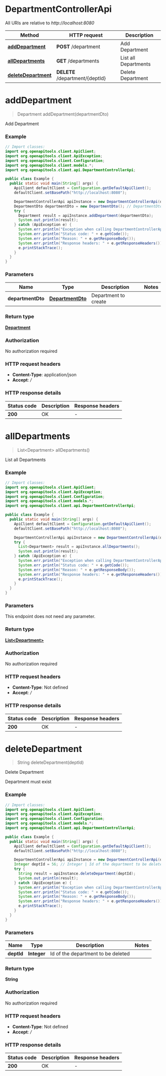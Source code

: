 # DepartmentControllerApi

All URIs are relative to *http://localhost:8080*

| Method | HTTP request | Description |
|------------- | ------------- | -------------|
| [**addDepartment**](DepartmentControllerApi.md#addDepartment) | **POST** /department | Add Department |
| [**allDepartments**](DepartmentControllerApi.md#allDepartments) | **GET** /departments | List all Departments |
| [**deleteDepartment**](DepartmentControllerApi.md#deleteDepartment) | **DELETE** /department/{deptId} | Delete Department |


<a id="addDepartment"></a>
# **addDepartment**
> Department addDepartment(departmentDto)

Add Department

### Example
```java
// Import classes:
import org.openapitools.client.ApiClient;
import org.openapitools.client.ApiException;
import org.openapitools.client.Configuration;
import org.openapitools.client.models.*;
import org.openapitools.client.api.DepartmentControllerApi;

public class Example {
  public static void main(String[] args) {
    ApiClient defaultClient = Configuration.getDefaultApiClient();
    defaultClient.setBasePath("http://localhost:8080");

    DepartmentControllerApi apiInstance = new DepartmentControllerApi(defaultClient);
    DepartmentDto departmentDto = new DepartmentDto(); // DepartmentDto | Department to create
    try {
      Department result = apiInstance.addDepartment(departmentDto);
      System.out.println(result);
    } catch (ApiException e) {
      System.err.println("Exception when calling DepartmentControllerApi#addDepartment");
      System.err.println("Status code: " + e.getCode());
      System.err.println("Reason: " + e.getResponseBody());
      System.err.println("Response headers: " + e.getResponseHeaders());
      e.printStackTrace();
    }
  }
}
```

### Parameters

| Name | Type | Description  | Notes |
|------------- | ------------- | ------------- | -------------|
| **departmentDto** | [**DepartmentDto**](DepartmentDto.md)| Department to create | |

### Return type

[**Department**](Department.md)

### Authorization

No authorization required

### HTTP request headers

 - **Content-Type**: application/json
 - **Accept**: */*

### HTTP response details
| Status code | Description | Response headers |
|-------------|-------------|------------------|
| **200** | OK |  -  |

<a id="allDepartments"></a>
# **allDepartments**
> List&lt;Department&gt; allDepartments()

List all Departments

### Example
```java
// Import classes:
import org.openapitools.client.ApiClient;
import org.openapitools.client.ApiException;
import org.openapitools.client.Configuration;
import org.openapitools.client.models.*;
import org.openapitools.client.api.DepartmentControllerApi;

public class Example {
  public static void main(String[] args) {
    ApiClient defaultClient = Configuration.getDefaultApiClient();
    defaultClient.setBasePath("http://localhost:8080");

    DepartmentControllerApi apiInstance = new DepartmentControllerApi(defaultClient);
    try {
      List<Department> result = apiInstance.allDepartments();
      System.out.println(result);
    } catch (ApiException e) {
      System.err.println("Exception when calling DepartmentControllerApi#allDepartments");
      System.err.println("Status code: " + e.getCode());
      System.err.println("Reason: " + e.getResponseBody());
      System.err.println("Response headers: " + e.getResponseHeaders());
      e.printStackTrace();
    }
  }
}
```

### Parameters
This endpoint does not need any parameter.

### Return type

[**List&lt;Department&gt;**](Department.md)

### Authorization

No authorization required

### HTTP request headers

 - **Content-Type**: Not defined
 - **Accept**: */*

### HTTP response details
| Status code | Description | Response headers |
|-------------|-------------|------------------|
| **200** | OK |  -  |

<a id="deleteDepartment"></a>
# **deleteDepartment**
> String deleteDepartment(deptId)

Delete Department

Department must exist

### Example
```java
// Import classes:
import org.openapitools.client.ApiClient;
import org.openapitools.client.ApiException;
import org.openapitools.client.Configuration;
import org.openapitools.client.models.*;
import org.openapitools.client.api.DepartmentControllerApi;

public class Example {
  public static void main(String[] args) {
    ApiClient defaultClient = Configuration.getDefaultApiClient();
    defaultClient.setBasePath("http://localhost:8080");

    DepartmentControllerApi apiInstance = new DepartmentControllerApi(defaultClient);
    Integer deptId = 56; // Integer | Id of the department to be deleted
    try {
      String result = apiInstance.deleteDepartment(deptId);
      System.out.println(result);
    } catch (ApiException e) {
      System.err.println("Exception when calling DepartmentControllerApi#deleteDepartment");
      System.err.println("Status code: " + e.getCode());
      System.err.println("Reason: " + e.getResponseBody());
      System.err.println("Response headers: " + e.getResponseHeaders());
      e.printStackTrace();
    }
  }
}
```

### Parameters

| Name | Type | Description  | Notes |
|------------- | ------------- | ------------- | -------------|
| **deptId** | **Integer**| Id of the department to be deleted | |

### Return type

**String**

### Authorization

No authorization required

### HTTP request headers

 - **Content-Type**: Not defined
 - **Accept**: */*

### HTTP response details
| Status code | Description | Response headers |
|-------------|-------------|------------------|
| **200** | OK |  -  |

